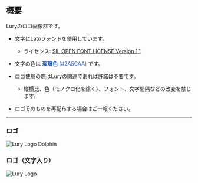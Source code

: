 ## 概要

Luryのロゴ画像群です。

* 文字にLatoフォントを使用しています。
	* ライセンス: [SIL OPEN FONT LICENSE Version 1.1](./LICENSE.Lato)
* 文字の色は <span style="color:#2a5caa">**瑠璃色** (#2A5CAA)</span> です。

* ロゴ使用の際はLuryの関連であれば許諾は不要です。
	* 縦横比、色（モノクロ化を除く）、フォント、文字間隔などの改変を禁じます。
* ロゴそのものを再配布する場合はご一報ください。

---

### ロゴ
![Lury Logo Dolphin][logo_dolphin]

### ロゴ（文字入り）
![Lury Logo][logo]

[logo]: https://raw.githubusercontent.com/nanase/lury/master/logo/lury.png
[logo_dolphin]: https://raw.githubusercontent.com/nanase/lury/master/logo/lury_dolphin.png